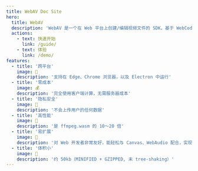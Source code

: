 ```yaml
---
title: WebAV Doc Site
hero:
  title: WebAV
  description: 'WebAV 是一个在 Web 平台上创建/编辑视频文件的 SDK，基于 WebCodecs 构建。'
  actions:
    - text: 快速开始
      link: /guide/
    - text: 体验
      link: /demo/
features:
  - title: '跨平台'
    image: 📱
    description: '支持在 Edge、Chrome 浏览器，以及 Electron 中运行'
  - title: '零成本'
    image: 💰
    description: '完全使用客户端计算，无需服务器成本'
  - title: '隐私安全'
    image: 🔏
    description: '不会上传用户的任何数据'
  - title: '高性能'
    image: 🚀
    description: '是 ffmpeg.wasm 的 10～20 倍'
  - title: '易扩展'
    image: 🍳
    description: '对 Web 开发者非常友好，能轻松与 Canvas、WebAudio 配合，实现自定义功能'
  - title: '体积小'
    image: 🤏
    description: '约 50kb（MINIFIED + GZIPPED, 未 tree-shaking）'
---
```

